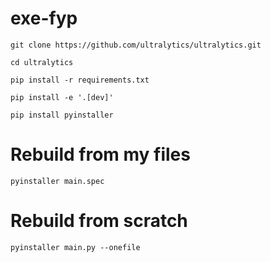# exe-fyp
```
git clone https://github.com/ultralytics/ultralytics.git
```

```
cd ultralytics
```

```
pip install -r requirements.txt
```
```
pip install -e '.[dev]'
```

```
pip install pyinstaller
```

# Rebuild from my files
```
pyinstaller main.spec
```

# Rebuild from scratch
```
pyinstaller main.py --onefile
```
